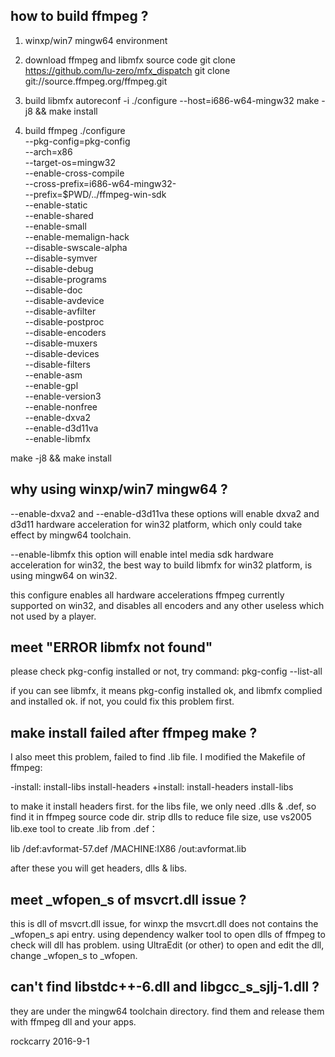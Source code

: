 how to build ffmpeg ?
---------------------

1. winxp/win7 mingw64 environment

2. download ffmpeg and libmfx source code
git clone https://github.com/lu-zero/mfx_dispatch
git clone git://source.ffmpeg.org/ffmpeg.git

3. build libmfx
autoreconf -i
./configure --host=i686-w64-mingw32
make -j8 && make install

4. build ffmpeg
./configure \
--pkg-config=pkg-config \
--arch=x86 \
--target-os=mingw32 \
--enable-cross-compile \
--cross-prefix=i686-w64-mingw32- \
--prefix=$PWD/../ffmpeg-win-sdk \
--enable-static \
--enable-shared \
--enable-small \
--enable-memalign-hack \
--disable-swscale-alpha \
--disable-symver \
--disable-debug \
--disable-programs \
--disable-doc \
--disable-avdevice \
--disable-avfilter \
--disable-postproc \
--disable-encoders \
--disable-muxers   \
--disable-devices  \
--disable-filters  \
--enable-asm \
--enable-gpl \
--enable-version3 \
--enable-nonfree \
--enable-dxva2 \
--enable-d3d11va \
--enable-libmfx

make -j8 && make install


why using winxp/win7 mingw64 ?
------------------------------

--enable-dxva2 and --enable-d3d11va these options will enable dxva2 and d3d11 hardware acceleration for win32 platform, which only could take effect by mingw64 toolchain.

--enable-libmfx this option will enable intel media sdk hardware acceleration for win32, the best way to build libmfx for win32 platform, is using mingw64 on win32.

this configure enables all hardware accelerations ffmpeg currently supported on win32, and disables all encoders and any other useless which not used by a player.


meet "ERROR libmfx not found"
-----------------------------

please check pkg-config installed or not, try command:
pkg-config --list-all

if you can see libmfx, it means pkg-config installed ok, and libmfx complied and installed ok. if not, you could fix this problem first.


make install failed after ffmpeg make ?
---------------------------------------

I also meet this problem, failed to find .lib file. I modified the Makefile of ffmpeg:

-install: install-libs install-headers
+install: install-headers install-libs

to make it install headers first. for the libs file, we only need .dlls & .def, so find it in ffmpeg source code dir. strip dlls to reduce file size, use vs2005 lib.exe tool to create .lib from .def：

lib /def:avformat-57.def  /MACHINE:IX86 /out:avformat.lib

after these you will get headers, dlls & libs.


meet _wfopen_s of msvcrt.dll issue ?
------------------------------------

this is dll of msvcrt.dll issue, for winxp the msvcrt.dll does not contains the _wfopen_s api entry.
using dependency walker tool to open dlls of ffmpeg to check will dll has problem.
using UltraEdit (or other) to open and edit the dll, change _wfopen_s to _wfopen.


can't find libstdc++-6.dll and libgcc_s_sjlj-1.dll ?
----------------------------------------------------

they are under the mingw64 toolchain directory. find them and release them with ffmpeg dll and your apps.




rockcarry
2016-9-1
